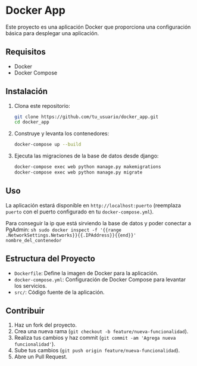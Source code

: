 # Docker App

Este proyecto es una aplicación Docker que proporciona una configuración básica para desplegar una aplicación.

## Requisitos

- Docker
- Docker Compose

## Instalación

1. Clona este repositorio:
    ```sh
    git clone https://github.com/tu_usuario/docker_app.git
    cd docker_app
    ```

2. Construye y levanta los contenedores:
    ```sh
    docker-compose up --build
    ```
3. Ejecuta las migraciones de la base de datos desde django:
    ```sh
    docker-compose exec web python manage.py makemigrations
    docker-compose exec web python manage.py migrate
    ```

## Uso

La aplicación estará disponible en `http://localhost:puerto` (reemplaza `puerto` con el puerto configurado en tu `docker-compose.yml`).

Para conseguir la ip que está sirviendo la base de datos y poder conectar a PgAdmin:
    ```sh
sudo docker inspect -f '{{range .NetworkSettings.Networks}}{{.IPAddress}}{{end}}' nombre_del_contenedor
    ```

## Estructura del Proyecto

- `Dockerfile`: Define la imagen de Docker para la aplicación.
- `docker-compose.yml`: Configuración de Docker Compose para levantar los servicios.
- `src/`: Código fuente de la aplicación.

## Contribuir

1. Haz un fork del proyecto.
2. Crea una nueva rama (`git checkout -b feature/nueva-funcionalidad`).
3. Realiza tus cambios y haz commit (`git commit -am 'Agrega nueva funcionalidad'`).
4. Sube tus cambios (`git push origin feature/nueva-funcionalidad`).
5. Abre un Pull Request.
